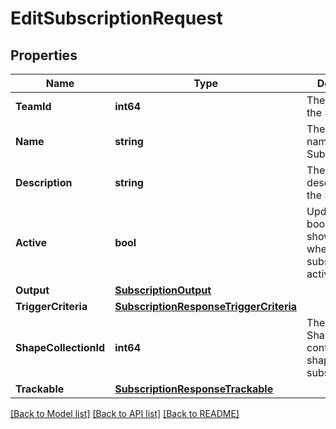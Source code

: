 # EditSubscriptionRequest

## Properties

Name | Type | Description | Notes
------------ | ------------- | ------------- | -------------
**TeamId** | **int64** | The Team ID of the Subscription | 
**Name** | **string** | The updated name of the Subscription | 
**Description** | **string** | The updated description of the Subscription | 
**Active** | **bool** | Updated boolean showing whether the subscription is active | 
**Output** | [**SubscriptionOutput**](SubscriptionOutput.md) |  | 
**TriggerCriteria** | [**SubscriptionResponseTriggerCriteria**](SubscriptionResponse_triggerCriteria.md) |  | 
**ShapeCollectionId** | **int64** | The ID of the ShapeCollection containing shapes to subscribe to | 
**Trackable** | [**SubscriptionResponseTrackable**](SubscriptionResponse_trackable.md) |  | 

[[Back to Model list]](../README.md#documentation-for-models) [[Back to API list]](../README.md#documentation-for-api-endpoints) [[Back to README]](../README.md)


